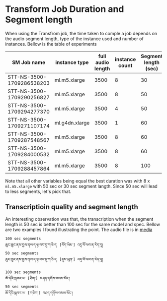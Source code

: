 # Transform Job Duration and Segment length

When using the Transfrom job, the time taken to comple a job depends on the audio segment length, type of the instance used and number of instances. Bellow is the table of experiments

|SM Job name |instance type  |full audio length|instance count|Segment length (sec)|duration (min)|
|---------------------------|---------------|-------|---|----|--|
|STT-NS-3500-1709286538203	|ml.m5.xlarge	|3500	|8	|30	 |11|
|STT-NS-3500-1709290256827	|ml.m5.xlarge	|3500	|8	|50	 |11|
|STT-NS-3500-1709294277370	|ml.m5.xlarge	|3500	|4	|50	 |17|
|STT-NS-3500-1709271107174	|ml.g4dn.xlarge	|3500	|1	|60	 |60|
|STT-NS-3500-1709287548567	|ml.m5.xlarge	|3500	|8	|60	 |12|
|STT-NS-3500-1709284000532	|ml.m5.xlarge	|3500	|8	|60	 |12|
|STT-NS-3500-1709288457864	|ml.m5.xlarge	|3500	|8	|100 |16|

Note that all other variables being equal the best duration was with 8 x `ml.m5.xlarge` with 50 sec or 30 sec segment langth. Since 50 sec will lead to less segments, let's pick that.

## Transcriptioin quality and segment length 

An interesting observation was that, the transcription when the segment length is 50 sec is better than 100 sec for the same model and spec. Bellow are two examples I found illustrating the point.
The audio file is in [media](../media/STT_NS_3500_chop_00001.aac)
```
100 sec segments
ཆུང་ཆུང་ནས་བྱས་ནས་ད་ལྟ་བར་དུ་ཀ་ཅི་ད་ [བོད་ཡིམ་] འདྲ་བོ་ལབ་ན་རེད་རཱ།
50 sec segments
ཆུང་ཆུང་ནས་བྱས་ནས་ད་ལྟ་བར་དུ་ཀ་ཅི་ད་ [དུས་ཡུན་] འདྲ་བོ་ལབ་ན་རེད་རཱ།

100 sec segments
ཨོ་དེའི་སྐབར་ལ་ [ཅིག་] བཤད་དགོས་བསམ་སོང་།
50 sec segments
ཨོ་དེའི་སྐབར་ལ་ [གཅིག་] བཤད་དགོས་བསམ་སོང་།
```